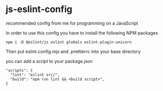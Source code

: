 # js-eslint-config
recommended config from me for programming on a JavaScript

In order to use this config you have to install the following NPM packages
```
npm i -D @eslint/js eslint globals eslint-plugin-unicorn
```

Then put eslint.config.mjs and .prettierrc into your base directory

you can add a script to your package.json
```
"scripts": {
  "lint": "eslint src/",
  "build": "npm run lint && <build script>",
}
```
